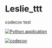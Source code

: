 # Leslie_ttt
codecov test

[![Python application](https://github.com/LiuKang-11/Leslie_ttt/actions/workflows/python-app.yml/badge.svg)](https://github.com/LiuKang-11/Leslie_ttt/actions/workflows/python-app.yml)

[![codecov](https://codecov.io/gh/LiuKang-11/Leslie_ttt/graph/badge.svg?token=lqCqIPjDK8)](https://codecov.io/gh/LiuKang-11/Leslie_ttt)